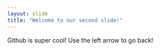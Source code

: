 ```yaml
---
layout: slide
title: "Welcome to our second slide!"
---
```

Github is super cool!
Use the left arrow to go back!
